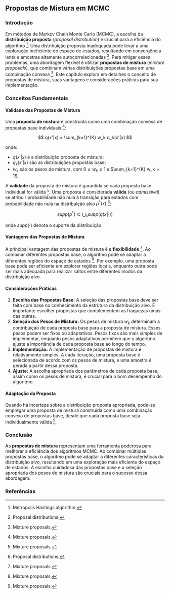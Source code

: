 ## Propostas de Mistura em MCMC

### Introdução
Em métodos de Markov Chain Monte Carlo (MCMC), a escolha da **distribuição proposta** (*proposal distribution*) é crucial para a eficiência do algoritmo [^24.3.1]. Uma distribuição proposta inadequada pode levar a uma exploração ineficiente do espaço de estados, resultando em convergência lenta e amostras altamente autocorrelacionadas [^24.3.3]. Para mitigar esses problemas, uma abordagem flexível é utilizar **propostas de mistura** (*mixture proposals*), que combinam várias distribuições propostas base em uma combinação convexa [^24.3.3.2]. Este capítulo explora em detalhes o conceito de propostas de mistura, suas vantagens e considerações práticas para sua implementação.

### Conceitos Fundamentais

#### Validade das Propostas de Mistura
Uma **proposta de mistura** é construída como uma combinação convexa de propostas base individuais [^24.3.3.2]:

$$
q(x'|x) = \sum_{k=1}^{K} w_k q_k(x'|x)
$$

onde:
- $q(x'|x)$ é a distribuição proposta de mistura;
- $q_k(x'|x)$ são as distribuições propostas base;
- $w_k$ são os pesos de mistura, com $0 \leq w_k \leq 1$ e $\sum_{k=1}^{K} w_k = 1$.

A **validade** da proposta de mistura é garantida se cada proposta base individual for válida [^24.3.3.2]. Uma proposta é considerada **válida** (ou *admissível*) se atribuir probabilidade não nula à transição para estados com probabilidade não nula na distribuição alvo $p^*(x)$ [^24.3.3]:

$$
supp(p^*) \subseteq \bigcup_{x} supp(q(x|\cdot))
$$

onde $supp(\cdot)$ denota o suporte da distribuição.

#### Vantagens das Propostas de Mistura
A principal vantagem das propostas de mistura é a **flexibilidade** [^24.3.3.2]. Ao combinar diferentes propostas base, o algoritmo pode se adaptar a diferentes regiões do espaço de estados [^24.3.3.2]. Por exemplo, uma proposta base pode ser eficiente em explorar regiões locais, enquanto outra pode ser mais adequada para realizar saltos entre diferentes modos da distribuição alvo.

#### Considerações Práticas
1.  **Escolha das Propostas Base:** A seleção das propostas base deve ser feita com base no conhecimento da estrutura da distribuição alvo. É importante escolher propostas que complementem as fraquezas umas das outras.
2.  **Seleção dos Pesos de Mistura:** Os pesos de mistura $w_k$ determinam a contribuição de cada proposta base para a proposta de mistura. Esses pesos podem ser fixos ou adaptativos. Pesos fixos são mais simples de implementar, enquanto pesos adaptativos permitem que o algoritmo ajuste a importância de cada proposta base ao longo do tempo.
3.  **Implementação:** A implementação de propostas de mistura é relativamente simples. A cada iteração, uma proposta base é selecionada de acordo com os pesos de mistura, e uma amostra é gerada a partir dessa proposta.
4.  **Ajuste:** A escolha apropriada dos parâmetros de cada proposta base, assim como os pesos de mistura, é crucial para o bom desempenho do algoritmo.

#### Adaptação da Proposta
Quando há incerteza sobre a distribuição proposta apropriada, pode-se empregar uma proposta de mistura construída como uma combinação convexa de propostas base, desde que cada proposta base seja individualmente válida [^24.3.3.2].

### Conclusão
As **propostas de mistura** representam uma ferramenta poderosa para melhorar a eficiência dos algoritmos MCMC. Ao combinar múltiplas propostas base, o algoritmo pode se adaptar a diferentes características da distribuição alvo, resultando em uma exploração mais eficiente do espaço de estados. A escolha cuidadosa das propostas base e a seleção apropriada dos pesos de mistura são cruciais para o sucesso dessa abordagem.

### Referências
[^24.3.1]: Metropolis Hastings algorithm.
[^24.3.3]: Proposal distributions.
[^24.3.3.2]: Mixture proposals.
<!-- END -->